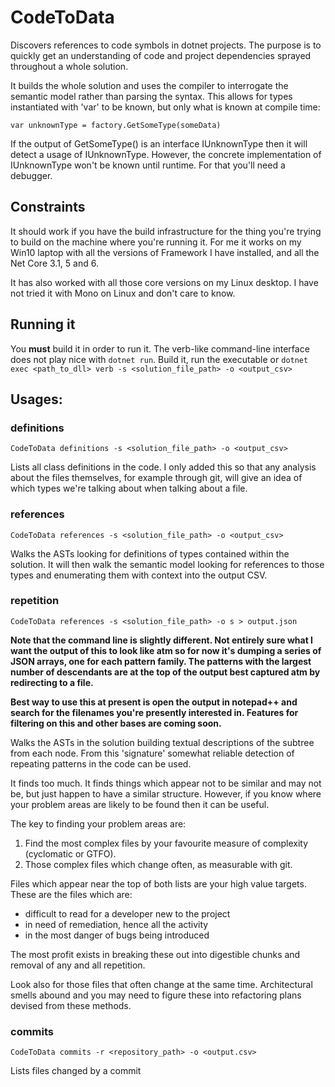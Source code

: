 # CodeToData

Discovers references to code symbols in dotnet projects. The purpose is to quickly get an understanding of code and
project dependencies sprayed throughout a whole solution.

It builds the whole solution and uses the compiler to interrogate the semantic model rather than parsing the syntax.
This allows for types instantiated with 'var' to be known, but only what is known at compile time:

    var unknownType = factory.GetSomeType(someData)

If the output of GetSomeType() is an interface IUnknownType then it will detect a usage of IUnknownType. However, the
concrete implementation of IUnknownType won't be known until runtime. For that you'll need a debugger.

## Constraints

It should work if you have the build infrastructure for the thing you're trying to build on the machine where you're
running it. For me it works on my Win10 laptop with all the versions of Framework I have installed, and all the Net Core
3.1, 5 and 6.

It has also worked with all those core versions on my Linux desktop. I have not tried it with Mono on Linux and don't
care to know.

## Running it

You **must** build it in order to run it. The verb-like command-line interface does not play nice with ```dotnet run```.
Build it, run the executable or ```dotnet exec <path_to_dll> verb -s <solution_file_path> -o <output_csv>```

## Usages:

### definitions

    CodeToData definitions -s <solution_file_path> -o <output_csv>

Lists all class definitions in the code. I only added this so that any analysis about the files themselves, for example
through git, will give an idea of which types we're talking about when talking about a file.

### references

    CodeToData references -s <solution_file_path> -o <output_csv>

Walks the ASTs looking for definitions of types contained within the solution. It will then walk the semantic model
looking for references to those types and enumerating them with context into the output CSV.

### repetition

    CodeToData references -s <solution_file_path> -o s > output.json

__Note that the command line is slightly different. Not entirely sure what I want the output of this to look like atm so
for now it's dumping a series of JSON arrays, one for each pattern family. The patterns with the largest number of
descendants are at the top of the output best captured atm by redirecting to a file.__

__Best way to use this at present is open the output in notepad++ and search for the filenames you're presently
interested in. Features for filtering on this and other bases are coming soon.__

Walks the ASTs in the solution building textual descriptions of the subtree from each node. From this 'signature'
somewhat reliable detection of repeating patterns in the code can be used.

It finds too much. It finds things which appear not to be similar and may not be, but just happen to have a similar
structure. However, if you know where your problem areas are likely to be found then it can be useful.

The key to finding your problem areas are:

1) Find the most complex files by your favourite measure of complexity (cyclomatic or GTFO).
2) Those complex files which change often, as measurable with git.

Files which appear near the top of both lists are your high value targets. These are the files which are:

* difficult to read for a developer new to the project
* in need of remediation, hence all the activity
* in the most danger of bugs being introduced

The most profit exists in breaking these out into digestible chunks and removal of any and all repetition.

Look also for those files that often change at the same time. Architectural smells abound and you may need to figure
these into refactoring plans devised from these methods.

### commits

    CodeToData commits -r <repository_path> -o <output.csv>

Lists files changed by a commit
